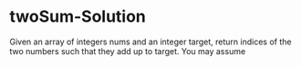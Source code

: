 # twoSum-Solution
Given an array of integers nums and an integer target, return indices of the two numbers such that they add up to target.  You may assume
